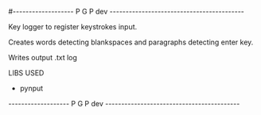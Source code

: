 #------------------- P G P dev ------------------------------------------

Key logger to register keystrokes input.

Creates words detecting blankspaces and paragraphs detecting enter key.

Writes output .txt log 

LIBS USED
* pynput


------------------- P G P dev ------------------------------------------
